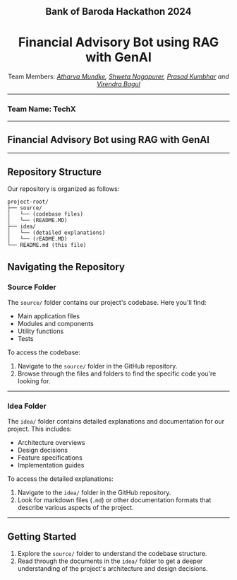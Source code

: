 <div align="center">
    <h2>Bank of Baroda Hackathon 2024</h2>
    <h1>Financial Advisory Bot using RAG with GenAI</h1>
    Team Members: <i> <a href="mailto:atharvamundke22@gmail.com">Atharva Mundke</a>, <a href="https://www.linkedin.com/in/shweta-nagapure-4612a2269/">Shweta Nagapurer</a>, <a href="https://www.linkedin.com/in/prasad-kumbhar-/">Prasad Kumbhar</a> and <a href="https://www.linkedin.com/in/virendra-bagul-141786250/">Virendra Bagul</a></i>
</div>

---
### Team Name: TechX

---

## Financial Advisory Bot using RAG with GenAI

---
## Repository Structure

Our repository is organized as follows:

```
project-root/
├── source/
│   └── (codebase files)
│   └── (README.MD)
├── idea/
│   └── (detailed explanations)
│   └── (rEADME.MD)
└── README.md (this file)
```
## Navigating the Repository

### Source Folder

The `source/` folder contains our project's codebase. Here you'll find:

- Main application files
- Modules and components
- Utility functions
- Tests

To access the codebase:

1. Navigate to the `source/` folder in the GitHub repository.
2. Browse through the files and folders to find the specific code you're looking for.
---
### Idea Folder

The `idea/` folder contains detailed explanations and documentation for our project. This includes:

- Architecture overviews
- Design decisions
- Feature specifications
- Implementation guides

To access the detailed explanations:

1. Navigate to the `idea/` folder in the GitHub repository.
2. Look for markdown files (`.md`) or other documentation formats that describe various aspects of the project.
---
## Getting Started
1. Explore the `source/` folder to understand the codebase structure.
2. Read through the documents in the `idea/` folder to get a deeper understanding of the project's architecture and design decisions.
